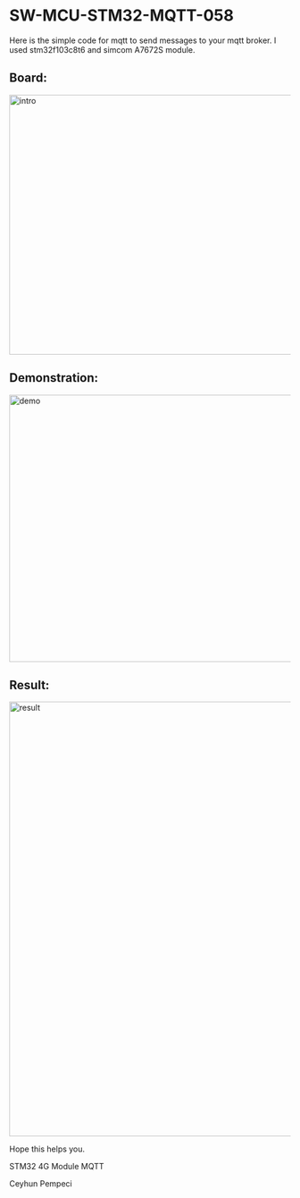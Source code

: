 # SW-MCU-STM32-MQTT-058

Here is the simple code for mqtt to send messages to your mqtt broker. I used stm32f103c8t6 and simcom A7672S module.

## Board:

<img width="645" height="465" alt="intro" src="https://github.com/user-attachments/assets/c66ce33c-9c0f-4161-8ed9-414ab6da7422" />

## Demonstration:

<img width="659" height="478" alt="demo" src="https://github.com/user-attachments/assets/1ecc0df2-ca5e-42fc-9f8e-6656710e0ee6" />

## Result:

<img width="1427" height="778" alt="result" src="https://github.com/user-attachments/assets/4ebd0002-9b96-4af3-b2f2-c5dcf005c0f4" />

Hope this helps you.

STM32 4G Module MQTT

Ceyhun Pempeci
